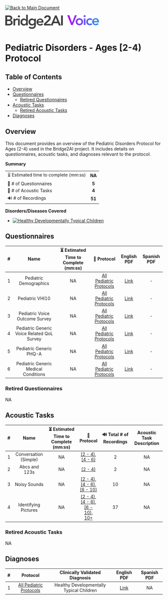 [![Back to Main Document](https://img.shields.io/badge/back%20to%20main%20document-8A2BE2)](../../README.md)

<img src="../../images/B2AI%20Logo.png" alt="Bridge2AI Voice Logo" width="300"/>

# Pediatric Disorders - Ages \[2-4\) Protocol

## Table of Contents

- [Overview](#overview)
- [Questionnaires](#questionnaires)
    - [Retired Questionnaires](#retired-questionnaires)
- [Acoustic Tasks](#acoustic-tasks)
    - [Retired Acoustic Tasks](#retired-acoustic-tasks)
- [Diagnoses](#diagnoses)

## Overview

This document provides an overview of the Pediatric Disorders Protocol for Ages [2-4) used in the Bridge2AI project. It includes details on questionnaires, acoustic tasks, and diagnoses relevant to the protocol.

**Summary**

| | |
| :--- | :---: |
| ⏳ Estimated time to complete (mm:ss) | **NA** |
| 📕 # of Questionnaires | **5** |
| 🎤 # of Acoustic Tasks | **4** |
| 🔊 # of Recordings | **51** |

**Disorders/Diseases Covered**
- [![Healthy Developmentally Typical Children](https://img.shields.io/badge/Healthy%20Developmentally%20Typical%20Children-8A2BE2)](../../data/en-us/Diagnosis%20-%20PDFs/Pediatric%20-%20Generic/D%20-%20Pediatric%20-%20Healthy%20Developmentally%20Typical%20Children.pdf)

## Questionnaires

| # | Name | ⏳ Estimated Time to Complete (mm:ss) | 📓 Protocol | English PDF | Spanish PDF |
| :---: | :---: | :---: | :---: | :---: | :---: |
| 1 | Pediatric Demographics | NA | [All Pediatric Protocols](../../README.md#pediatric-protocols) | [Link](../../data/en-us/Questionnaire%20-%20PDFs/Pediatric%20-%20Generic/Q%20-%20Pediatric%20-%20Generic%20-%20Demographics.pdf) | - |
| 2 | Pediatric VHI10 | NA | [All Pediatric Protocols](../../README.md#pediatric-protocols) | [Link](../../data/en-us/Questionnaire%20-%20PDFs/Pediatric%20-%20Generic/Q%20-%20Pediatric%20-%20Generic%20-%20VHI-10.pdf) | - |
| 3 | Pediatric Voice Outcome Survey | NA | [All Pediatric Protocols](../../README.md#pediatric-protocols) | [Link](../../data/en-us/Questionnaire%20-%20PDFs/Pediatric%20-%20Generic/Q%20-%20Pediatric%20-%20Generic%20-%20Voice%20Outcome%20Survey.pdf) | - |
| 4 | Pediatric Generic Voice Related QoL Survey | NA | [All Pediatric Protocols](../../README.md#pediatric-protocols) | [Link](../../data/en-us/Questionnaire%20-%20PDFs/Pediatric%20-%20Generic/Q%20-%20Pediatric%20-%20Generic%20-%20Voice%20Related%20QOL%20Survey.pdf) | - |
| 5 | Pediatric Generic PHQ-A | NA | [All Pediatric Protocols](../../README.md#pediatric-protocols) | [Link](../../data/en-us/Questionnaire%20-%20PDFs/Pediatric%20-%20Generic/Q%20-%20Pediatric%20-%20Generic%20PHQ-A.pdf) | - |
| 6 | Pediatric Generic Medical Conditions | NA | [All Pediatric Protocols](../../README.md#pediatric-protocols) | [Link](../../data/en-us/Questionnaire%20-%20PDFs/Pediatric%20-%20Generic/Q%20-%20Pediatric%20-%20Generic%20Medical%20Conditions.pdf) | - |

### Retired Questionnaires

NA

## Acoustic Tasks

| # | Name | ⏳ Estimated Time to Complete (mm:ss) | 📓 Protocol | 🔊 Total # of Recordings | Acoustic Task Description |
| :---: | :---: | :---: | :---: | :---: | :---: |
| 1 | Conversation (Simple) | NA | [\[2 - 4\)](Pediatric%20Disorders%20-%20Ages%20[2-4\).md), <br> [\[4 - 6\)](Pediatric%20Disorders%20-%20Ages%20[4-6\).md) | 2 | NA |
| 2 | Abcs and 123s | NA | [\[2 - 4\)](Pediatric%20Disorders%20-%20Ages%20[2-4\).md) | 2 | NA |
| 3 | Noisy Sounds | NA | [\[2 - 4\)](Pediatric%20Disorders%20-%20Ages%20[2-4\).md), <br> [\[4 - 6\)](Pediatric%20Disorders%20-%20Ages%20[4-6\).md), <br> [\[6 - 10\)](Pediatric%20Disorders%20-%20Ages%20[6-10\).md) | 10 | NA |
| 4 | Identifying Pictures | NA | [\[2 - 4\)](Pediatric%20Disorders%20-%20Ages%20[2-4\).md), <br> [\[4 - 6\)](Pediatric%20Disorders%20-%20Ages%20[4-6\).md), <br> [\[6 - 10\)](Pediatric%20Disorders%20-%20Ages%20[6-10\).md), <br> [10+](Pediatric%20Disorders%20-%20Ages%2010%2B.md) | 37 | NA |

### Retired Acoustic Tasks

NA

## Diagnoses

| # | Protocol | Clinically Validated Diagnosis | English PDF | Spanish PDF |
| :---: | :---: | :---: | :---: | :---: |
| 1 | [All Pediatric Protocols](../../README.md#pediatric-protocols) | Healthy Developmentally Typical Children | [Link](../../data/en-us/Diagnosis%20-%20PDFs/Pediatric%20-%20Generic/D%20-%20Pediatric%20-%20Healthy%20Developmentally%20Typical%20Children.pdf) | NA |
